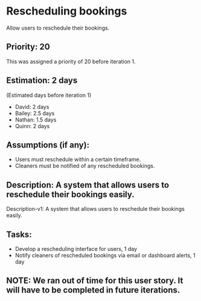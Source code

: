 # Rescheduling bookings
Allow users to reschedule their bookings.

## Priority: 20
This was assigned a priority of 20 before iteration 1.

## Estimation: 2 days
(Estimated days before iteration 1)
* David: 2 days
* Bailey: 2.5 days
* Nathan: 1.5 days
* Quinn: 2 days

## Assumptions (if any):
* Users must reschedule within a certain timeframe.
* Cleaners must be notified of any rescheduled bookings.

## Description: A system that allows users to reschedule their bookings easily.
Description-v1: A system that allows users to reschedule their bookings easily.

## Tasks:
* Develop a rescheduling interface for users, 1 day
* Notify cleaners of rescheduled bookings via email or dashboard alerts, 1 day

## NOTE: We ran out of time for this user story. It will have to be completed in future iterations.
